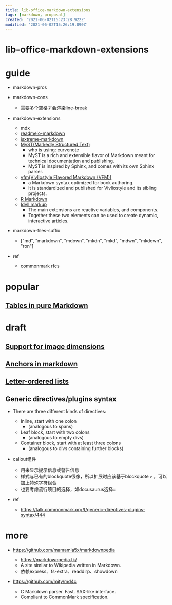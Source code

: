 ```yaml
---
title: lib-office-markdown-extensions
tags: [markdown, proposal]
created: '2021-06-02T15:23:28.922Z'
modified: '2021-06-02T15:26:19.890Z'
---
```


# lib-office-markdown-extensions

# guide
- markdown-pros

- markdown-cons
  - 需要多个空格才会渲染line-break

- markdown-extensions
  - mdx
  - [readmeio-markdown](https://github.com/readmeio/markdown)
  - [jsxtreme-markdown](https://github.com/mapbox/jsxtreme-markdown)
  - [MyST(Markedly Structured Text)](https://github.com/executablebooks/markdown-it-myst)
    - who is using: curvenote
    - MyST is a rich and extensible flavor of Markdown meant for technical documentation and publishing.
    - MyST is inspired by Sphinx, and comes with its own Sphinx parser.
  - [vfm(Vivliostyle Flavored Markdown (VFM))](https://github.com/vivliostyle/vfm)
    - a Markdown syntax optimized for book authoring. 
    - It is standardized and published for Vivliostyle and its sibling projects.
  - [R Markdown](https://rmarkdown.rstudio.com/)
  - [Idyll markup](https://idyll-lang.org/docs/syntax)
    - The main extensions are reactive variables, and components. 
    - Together these two elements can be used to create dynamic, interactive articles.

- markdown-files-suffix
  - ["md", "markdown", "mdown", "mkdn", "mkd", "mdwn", "mkdown", "ron"]

- ref
  - commonmark rfcs
# popular

## [Tables in pure Markdown](https://talk.commonmark.org/t/tables-in-pure-markdown/81)

# draft

## [Support for image dimensions](https://talk.commonmark.org/t/support-for-image-dimensions/148)

## [Anchors in markdown](https://talk.commonmark.org/t/anchors-in-markdown/247)

## [Letter-ordered lists](https://talk.commonmark.org/t/letter-ordered-lists/173)

## Generic directives/plugins syntax

- There are three different kinds of directives:
  - Inline, start with one colon 
    - (analogous to spans)
  - Leaf block, start with two colons 
    - (analogous to empty divs)
  - Container block, start with at least three colons 
    - (analogous to divs containing further blocks)

- callout组件
  - 用来显示提示信息或警告信息
  - 样式与已有的blockquote很像，所以扩展时应该基于blockquote `>` ，可以加上特殊字符组合
  - 也要考虑流行项目的选择，如docusaurus选择::

- ref
  - https://talk.commonmark.org/t/generic-directives-plugins-syntax/444
# more
- https://github.com/mamamia5x/markdownpedia
  - https://markdownpedia.tk/
  - A site similar to Wikipedia written in Markdown.
  - 依赖express、fs-extra、readdirp、showdown

- https://github.com/mity/md4c
  - C Markdown parser. Fast. SAX-like interface. 
  - Compliant to CommonMark specification.
